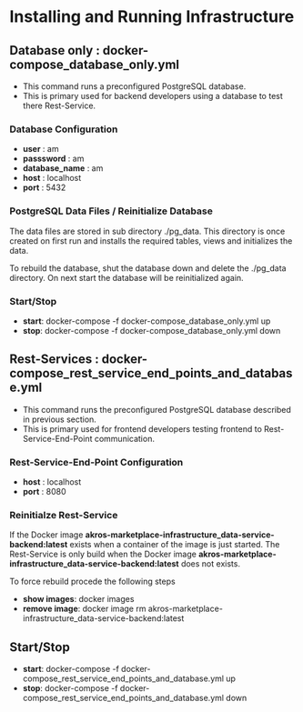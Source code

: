 # Installing and Running Infrastructure

## Database only : docker-compose_database_only.yml

- This command runs a preconfigured PostgreSQL database.
- This is primary used for backend developers using a database to test there Rest-Service.

### Database Configuration
- **user** : am
- **passsword** : am
- **database_name** : am
- **host** : localhost
- **port** : 5432

### PostgreSQL Data Files / Reinitialize Database

The data files are stored in sub directory ./pg_data. This directory is once created on first run and installs the required tables, views and initializes the data.

To rebuild the database, shut the database down and delete the ./pg_data directory. On next start the database will be reinitialized again.

### Start/Stop
- **start**: docker-compose -f docker-compose_database_only.yml up
- **stop**: docker-compose -f docker-compose_database_only.yml down




## Rest-Services : docker-compose_rest_service_end_points_and_database.yml

- This command runs the preconfigured PostgreSQL database described in previous section.
- This is primary used for frontend developers testing frontend to Rest-Service-End-Point communication.

### Rest-Service-End-Point Configuration
- **host** : localhost
- **port** : 8080

### Reinitialze Rest-Service

If the Docker image **akros-marketplace-infrastructure_data-service-backend:latest** exists when a container of the image is just started.
The Rest-Service is only build when the Docker image **akros-marketplace-infrastructure_data-service-backend:latest** does not exists.

To force rebuild procede the following steps
- **show images**: docker images
- **remove image**: docker image rm akros-marketplace-infrastructure_data-service-backend:latest

## Start/Stop
- **start**: docker-compose -f docker-compose_rest_service_end_points_and_database.yml up
- **stop**: docker-compose -f docker-compose_rest_service_end_points_and_database.yml down

